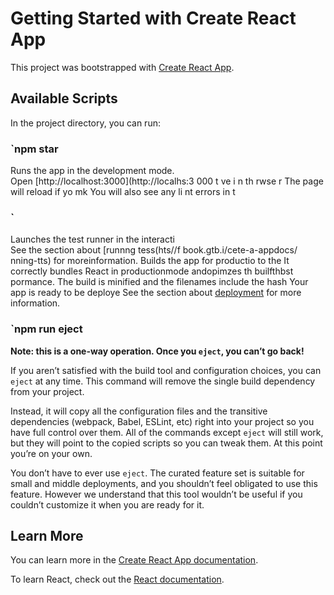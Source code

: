 # Getting Started with Create React App

This project was bootstrapped with [Create React App](https://github.com/facebook/create-react-app).

## Available Scripts 
 
In the project directory, you can run: 
### `npm star
 
Runs the app in the development mode.   
Open [http://localhost:3000](http://localhs:3 000    t  ve     i  n th rwse r 
The page will reload if yo mk
You will also see any li nt errors in t  
### `   
Launches the test runner in the interacti   
See the section about [runnng tess(hts//f book.gtb.i/cete-a-appdocs/ nning-tts) for moreinformation.
Builds the app for productio to the
It correctly bundles React in productionmode andopimzes th builfthbst pormance.
The build is minified and the filenames include the hash
Your app is ready to be deploye
See the section about [deployment](https://facebook.github.io/create-react-app/docs/deployment) for more information.

### `npm run eject

**Note: this is a one-way operation. Once you `eject`, you can’t go back!**

If you aren’t satisfied with the build tool and configuration choices, you can `eject` at any time. This command will remove the single build dependency from your project.

Instead, it will copy all the configuration files and the transitive dependencies (webpack, Babel, ESLint, etc) right into your project so you have full control over them. All of the commands except `eject` will still work, but they will point to the copied scripts so you can tweak them. At this point you’re on your own.

You don’t have to ever use `eject`. The curated feature set is suitable for small and middle deployments, and you shouldn’t feel obligated to use this feature. However we understand that this tool wouldn’t be useful if you couldn’t customize it when you are ready for it.

## Learn More

You can learn more in the [Create React App documentation](https://facebook.github.io/create-react-app/docs/getting-started).

To learn React, check out the [React documentation](https://reactjs.org/).
